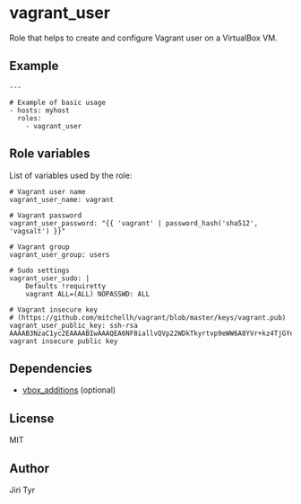vagrant_user
============

Role that helps to create and configure Vagrant user on a VirtualBox VM.


Example
-------

```
---

# Example of basic usage
- hosts: myhost
  roles:
    - vagrant_user
```


Role variables
--------------

List of variables used by the role:

```
# Vagrant user name
vagrant_user_name: vagrant

# Vagrant password
vagrant_user_password: "{{ 'vagrant' | password_hash('sha512', 'vagsalt') }}"

# Vagrant group
vagrant_user_group: users

# Sudo settings
vagrant_user_sudo: |
    Defaults !requiretty
    vagrant ALL=(ALL) NOPASSWD: ALL

# Vagrant insecure key
# (https://github.com/mitchellh/vagrant/blob/master/keys/vagrant.pub)
vagrant_user_public_key: ssh-rsa AAAAB3NzaC1yc2EAAAABIwAAAQEA6NF8iallvQVp22WDkTkyrtvp9eWW6A8YVr+kz4TjGYe7gHzIw+niNltGEFHzD8+v1I2YJ6oXevct1YeS0o9HZyN1Q9qgCgzUFtdOKLv6IedplqoPkcmF0aYet2PkEDo3MlTBckFXPITAMzF8dJSIFo9D8HfdOV0IAdx4O7PtixWKn5y2hMNG0zQPyUecp4pzC6kivAIhyfHilFR61RGL+GPXQ2MWZWFYbAGjyiYJnAmCP3NOTd0jMZEnDkbUvxhMmBYSdETk1rRgm+R4LOzFUGaHqHDLKLX+FIPKcF96hrucXzcWyLbIbEgE98OHlnVYCzRdK8jlqm8tehUc9c9WhQ== vagrant insecure public key
```


Dependencies
------------

- [vbox_additions](https://github.com/jtyr/ansible-vbox_additions) (optional)


License
-------

MIT


Author
------

Jiri Tyr
